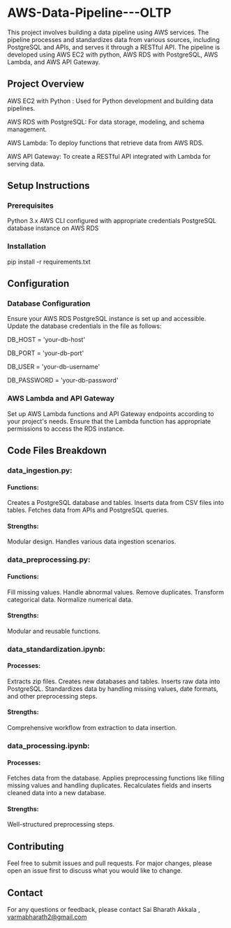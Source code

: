 # AWS-Data-Pipeline---OLTP
This project involves building a data pipeline using AWS services. The pipeline processes and standardizes data from various sources, including PostgreSQL and APIs, and serves it through a RESTful API. The pipeline is developed using AWS EC2 with python, AWS RDS with PostgreSQL, AWS Lambda, and AWS API Gateway.

## Project Overview
AWS EC2 with Python : Used for Python development and building data pipelines. 

AWS RDS with PostgreSQL: For data storage, modeling, and schema management.

AWS Lambda: To deploy functions that retrieve data from AWS RDS.

AWS API Gateway: To create a RESTful API integrated with Lambda for serving data.

## Setup Instructions
### Prerequisites
Python 3.x
AWS CLI configured with appropriate credentials
PostgreSQL database instance on AWS RDS

### Installation
pip install -r requirements.txt

## Configuration
### Database Configuration
Ensure your AWS RDS PostgreSQL instance is set up and accessible. Update the database credentials in the file as follows:

DB_HOST = 'your-db-host'

DB_PORT = 'your-db-port'

DB_USER = 'your-db-username'

DB_PASSWORD = 'your-db-password'

### AWS Lambda and API Gateway
Set up AWS Lambda functions and API Gateway endpoints according to your project's needs. Ensure that the Lambda function has appropriate permissions to access the RDS instance.

## Code Files Breakdown
### data_ingestion.py:

#### Functions:
Creates a PostgreSQL database and tables.
Inserts data from CSV files into tables.
Fetches data from APIs and PostgreSQL queries.
#### Strengths:
Modular design.
Handles various data ingestion scenarios.

### data_preprocessing.py:

#### Functions:
Fill missing values.
Handle abnormal values.
Remove duplicates.
Transform categorical data.
Normalize numerical data.
#### Strengths:
Modular and reusable functions.

### data_standardization.ipynb:

#### Processes:
Extracts zip files.
Creates new databases and tables.
Inserts raw data into PostgreSQL.
Standardizes data by handling missing values, date formats, and other preprocessing steps.
#### Strengths:
Comprehensive workflow from extraction to data insertion.

### data_processing.ipynb:

#### Processes:
Fetches data from the database.
Applies preprocessing functions like filling missing values and handling duplicates.
Recalculates fields and inserts cleaned data into a new database.
#### Strengths:
Well-structured preprocessing steps.

## Contributing
Feel free to submit issues and pull requests. For major changes, please open an issue first to discuss what you would like to change.

## Contact
For any questions or feedback, please contact Sai Bharath Akkala , varmabharath2@gmail.com
